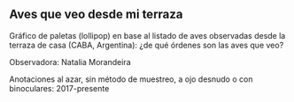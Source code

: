 
## Aves que veo desde mi terraza

Gráfico de paletas (lollipop) en base al listado de aves observadas desde la terraza de casa (CABA, Argentina): ¿de qué órdenes son las aves que veo?

Observadora: Natalia Morandeira

Anotaciones al azar, sin método de muestreo, a ojo desnudo o con binoculares: 2017-presente

